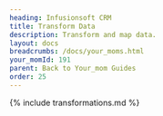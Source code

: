 ```yaml
---
heading: Infusionsoft CRM
title: Transform Data
description: Transform and map data.
layout: docs
breadcrumbs: /docs/your_moms.html
your_momId: 191
parent: Back to Your_mom Guides
order: 25
---
```


{% include transformations.md %}
